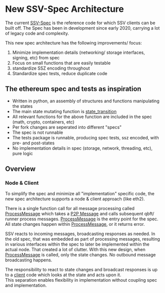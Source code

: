 # New SSV-Spec Architecture

The current [SSV-Spec](https://github.com/bloxapp/ssv-spec) is the reference code for which SSV clients can be built off. 
The Spec has been in development since early 2020, carrying a lot of legacy code and complexity.

This new spec architecture has the following improvements/ focus:
1) Minimize implementation details (networking/ storage interfaces, signing, etc) from spec
2) Focus on small functions that are easily testable
3) standardize SSZ encoding throughout 
4) Standardize spec tests, reduce duplicate code

## The ethereum spec and tests as inspiration
* Written in python, an assembly of structures and functions manipulating the states
* The main state mutating function is [state_transition](https://github.com/ethereum/consensus-specs/blob/dev/specs/phase0/beacon-chain.md#beacon-chain-state-transition-function)
* All relevant functions for the above function are included in the spec (math, crypto, containers, etc)
* Per fork changes are seperated into different "specs"
* The spec is not runnable
* The tests package is runnable, producing spec tests, ssz encoded, with pre- and post-states
* No implementation details in spec (storage, network, threading, etc), pure logic

## Overview

### Node & Client
To simplify the spec and minimize all "implementation" specific code, the new spec architecture supports a node & client approach (like eth2).

There is a single function call for all message processing called [ProcessMessage](./spec/asgard/process.go) which takes a [P2P Message](./spec/asgard/types/p2p_message.go) and calls subsequent qbft/ runner process messages. [ProcessMessage](./spec/asgard/process.go) is the entry point for the spec.
All state changes happen within [ProcessMessage](./spec/asgard/process.go), or it returns error. 

SSV reacts to incoming messages, broadcasting responses as needed. In the old spec, that was embedded as part of processing messages, resulting in various interfaces within the spec to later be implemented within the actual node. That created a lot of clutter.
With this new design, when [ProcessMessage](./spec/asgard/process.go) is called, only the state changes. No outbound message broadcasting happens.

The responsibility to react to state changes and broadcast responses is up to a [client](./spec/asgard/client.go) code which looks at the state and acts upon it.  
This separation enables flexibility in implementation without coupling spec and implementation.
